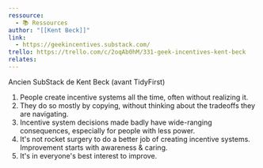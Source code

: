 ```yaml
---
ressource:
  - 📚 Ressources
author: "[[Kent Beck]]"
link:
  - https://geekincentives.substack.com/
trello: https://trello.com/c/2oqAb0hM/331-geek-incentives-kent-beck
relates:
---
```

Ancien SubStack de Kent Beck (avant TidyFirst)

1. People create incentive systems all the time, often without realizing it.
2. They do so mostly by copying, without thinking about the tradeoffs they are navigating.
3. Incentive system decisions made badly have wide-ranging consequences, especially for people with less power.
4. It's not rocket surgery to do a better job of creating incentive systems. Improvement starts with awareness & caring.
5. It's in everyone's best interest to improve.